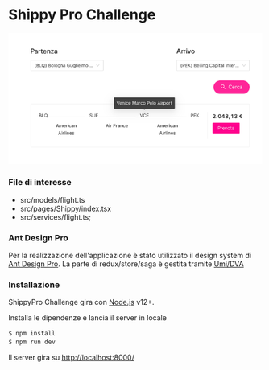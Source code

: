 # Shippy Pro Challenge
![Screenshot](/src/assets/screenshot.png?raw=true "ShippyPro")
### File di interesse
- src/models/flight.ts
- src/pages/Shippy/index.tsx
- src/services/flight.ts;

### Ant Design Pro

Per la realizzazione dell'applicazione è stato utilizzato il design system di [Ant Design Pro](https://pro.ant.design/). La parte di redux/store/saga è gestita tramite [Umi/DVA](https://umijs.org/)
### Installazione

ShippyPro Challenge gira con [Node.js](https://nodejs.org/) v12+.

Installa le dipendenze e lancia il server in locale

```sh
$ npm install
$ npm run dev
```

Il server gira su [http://localhost:8000/](http://localhost:8000/)